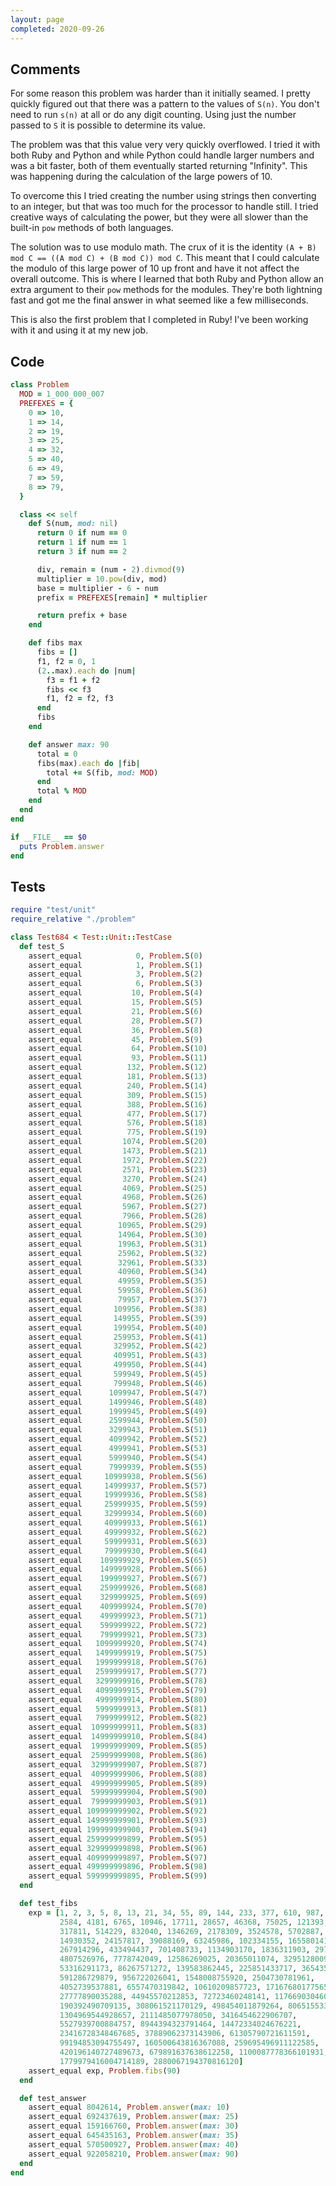 ```yaml
---
layout: page
completed: 2020-09-26
---
```


## Comments

For some reason this problem was harder than it initially seamed.  I pretty
quickly figured out that there was a pattern to the values of `S(n)`.  You
don't need to run `s(n)` at all or do any digit counting.  Using just the
number passed to `S` it is possible to determine its value.

The problem was that this value very very quickly overflowed.  I tried it with
both Ruby and Python and while Python could handle larger numbers and was a bit
faster, both of them eventually started returning "Infinity".  This was
happening during the calculation of the large powers of 10.

To overcome this I tried creating the number using strings then converting to
an integer, but that was too much for the processor to handle still.  I tried
creative ways of calculating the power, but they were all slower than the
built-in `pow` methods of both languages.

The solution was to use modulo math.  The crux of it is the identity
`(A + B) mod C == ((A mod C) + (B mod C)) mod C`.  This meant that I could
calculate the modulo of this large power of 10 up front and have it not affect
the overall outcome.  This is where I learned that both Ruby and Python allow
an extra argument to their `pow` methods for the modules.  They're both
lightning fast and got me the final answer in what seemed like a few
milliseconds.

This is also the first problem that I completed in Ruby!  I've been working
with it and using it at my new job.

## Code

```ruby
class Problem
  MOD = 1_000_000_007
  PREFEXES = {
    0 => 10,
    1 => 14,
    2 => 19,
    3 => 25,
    4 => 32,
    5 => 40,
    6 => 49,
    7 => 59,
    8 => 79,
  }

  class << self
    def S(num, mod: nil)
      return 0 if num == 0
      return 1 if num == 1
      return 3 if num == 2

      div, remain = (num - 2).divmod(9)
      multiplier = 10.pow(div, mod)
      base = multiplier - 6 - num
      prefix = PREFEXES[remain] * multiplier

      return prefix + base
    end

    def fibs max
      fibs = []
      f1, f2 = 0, 1
      (2..max).each do |num|
        f3 = f1 + f2
        fibs << f3
        f1, f2 = f2, f3
      end
      fibs
    end

    def answer max: 90
      total = 0
      fibs(max).each do |fib|
        total += S(fib, mod: MOD)
      end
      total % MOD
    end
  end
end

if __FILE__ == $0
  puts Problem.answer
end
```

## Tests

```ruby
require "test/unit"
require_relative "./problem"

class Test684 < Test::Unit::TestCase
  def test_S
    assert_equal            0, Problem.S(0)
    assert_equal            1, Problem.S(1)
    assert_equal            3, Problem.S(2)
    assert_equal            6, Problem.S(3)
    assert_equal           10, Problem.S(4)
    assert_equal           15, Problem.S(5)
    assert_equal           21, Problem.S(6)
    assert_equal           28, Problem.S(7)
    assert_equal           36, Problem.S(8)
    assert_equal           45, Problem.S(9)
    assert_equal           64, Problem.S(10)
    assert_equal           93, Problem.S(11)
    assert_equal          132, Problem.S(12)
    assert_equal          181, Problem.S(13)
    assert_equal          240, Problem.S(14)
    assert_equal          309, Problem.S(15)
    assert_equal          388, Problem.S(16)
    assert_equal          477, Problem.S(17)
    assert_equal          576, Problem.S(18)
    assert_equal          775, Problem.S(19)
    assert_equal         1074, Problem.S(20)
    assert_equal         1473, Problem.S(21)
    assert_equal         1972, Problem.S(22)
    assert_equal         2571, Problem.S(23)
    assert_equal         3270, Problem.S(24)
    assert_equal         4069, Problem.S(25)
    assert_equal         4968, Problem.S(26)
    assert_equal         5967, Problem.S(27)
    assert_equal         7966, Problem.S(28)
    assert_equal        10965, Problem.S(29)
    assert_equal        14964, Problem.S(30)
    assert_equal        19963, Problem.S(31)
    assert_equal        25962, Problem.S(32)
    assert_equal        32961, Problem.S(33)
    assert_equal        40960, Problem.S(34)
    assert_equal        49959, Problem.S(35)
    assert_equal        59958, Problem.S(36)
    assert_equal        79957, Problem.S(37)
    assert_equal       109956, Problem.S(38)
    assert_equal       149955, Problem.S(39)
    assert_equal       199954, Problem.S(40)
    assert_equal       259953, Problem.S(41)
    assert_equal       329952, Problem.S(42)
    assert_equal       409951, Problem.S(43)
    assert_equal       499950, Problem.S(44)
    assert_equal       599949, Problem.S(45)
    assert_equal       799948, Problem.S(46)
    assert_equal      1099947, Problem.S(47)
    assert_equal      1499946, Problem.S(48)
    assert_equal      1999945, Problem.S(49)
    assert_equal      2599944, Problem.S(50)
    assert_equal      3299943, Problem.S(51)
    assert_equal      4099942, Problem.S(52)
    assert_equal      4999941, Problem.S(53)
    assert_equal      5999940, Problem.S(54)
    assert_equal      7999939, Problem.S(55)
    assert_equal     10999938, Problem.S(56)
    assert_equal     14999937, Problem.S(57)
    assert_equal     19999936, Problem.S(58)
    assert_equal     25999935, Problem.S(59)
    assert_equal     32999934, Problem.S(60)
    assert_equal     40999933, Problem.S(61)
    assert_equal     49999932, Problem.S(62)
    assert_equal     59999931, Problem.S(63)
    assert_equal     79999930, Problem.S(64)
    assert_equal    109999929, Problem.S(65)
    assert_equal    149999928, Problem.S(66)
    assert_equal    199999927, Problem.S(67)
    assert_equal    259999926, Problem.S(68)
    assert_equal    329999925, Problem.S(69)
    assert_equal    409999924, Problem.S(70)
    assert_equal    499999923, Problem.S(71)
    assert_equal    599999922, Problem.S(72)
    assert_equal    799999921, Problem.S(73)
    assert_equal   1099999920, Problem.S(74)
    assert_equal   1499999919, Problem.S(75)
    assert_equal   1999999918, Problem.S(76)
    assert_equal   2599999917, Problem.S(77)
    assert_equal   3299999916, Problem.S(78)
    assert_equal   4099999915, Problem.S(79)
    assert_equal   4999999914, Problem.S(80)
    assert_equal   5999999913, Problem.S(81)
    assert_equal   7999999912, Problem.S(82)
    assert_equal  10999999911, Problem.S(83)
    assert_equal  14999999910, Problem.S(84)
    assert_equal  19999999909, Problem.S(85)
    assert_equal  25999999908, Problem.S(86)
    assert_equal  32999999907, Problem.S(87)
    assert_equal  40999999906, Problem.S(88)
    assert_equal  49999999905, Problem.S(89)
    assert_equal  59999999904, Problem.S(90)
    assert_equal  79999999903, Problem.S(91)
    assert_equal 109999999902, Problem.S(92)
    assert_equal 149999999901, Problem.S(93)
    assert_equal 199999999900, Problem.S(94)
    assert_equal 259999999899, Problem.S(95)
    assert_equal 329999999898, Problem.S(96)
    assert_equal 409999999897, Problem.S(97)
    assert_equal 499999999896, Problem.S(98)
    assert_equal 599999999895, Problem.S(99)
  end

  def test_fibs
    exp = [1, 2, 3, 5, 8, 13, 21, 34, 55, 89, 144, 233, 377, 610, 987, 1597,
           2584, 4181, 6765, 10946, 17711, 28657, 46368, 75025, 121393, 196418,
           317811, 514229, 832040, 1346269, 2178309, 3524578, 5702887, 9227465,
           14930352, 24157817, 39088169, 63245986, 102334155, 165580141,
           267914296, 433494437, 701408733, 1134903170, 1836311903, 2971215073,
           4807526976, 7778742049, 12586269025, 20365011074, 32951280099,
           53316291173, 86267571272, 139583862445, 225851433717, 365435296162,
           591286729879, 956722026041, 1548008755920, 2504730781961,
           4052739537881, 6557470319842, 10610209857723, 17167680177565,
           27777890035288, 44945570212853, 72723460248141, 117669030460994,
           190392490709135, 308061521170129, 498454011879264, 806515533049393,
           1304969544928657, 2111485077978050, 3416454622906707,
           5527939700884757, 8944394323791464, 14472334024676221,
           23416728348467685, 37889062373143906, 61305790721611591,
           99194853094755497, 160500643816367088, 259695496911122585,
           420196140727489673, 679891637638612258, 1100087778366101931,
           1779979416004714189, 2880067194370816120]
    assert_equal exp, Problem.fibs(90)
  end

  def test_answer
    assert_equal 8042614, Problem.answer(max: 10)
    assert_equal 692437619, Problem.answer(max: 25)
    assert_equal 159166760, Problem.answer(max: 30)
    assert_equal 645435163, Problem.answer(max: 35)
    assert_equal 570500927, Problem.answer(max: 40)
    assert_equal 922058210, Problem.answer(max: 90)
  end
end
```
